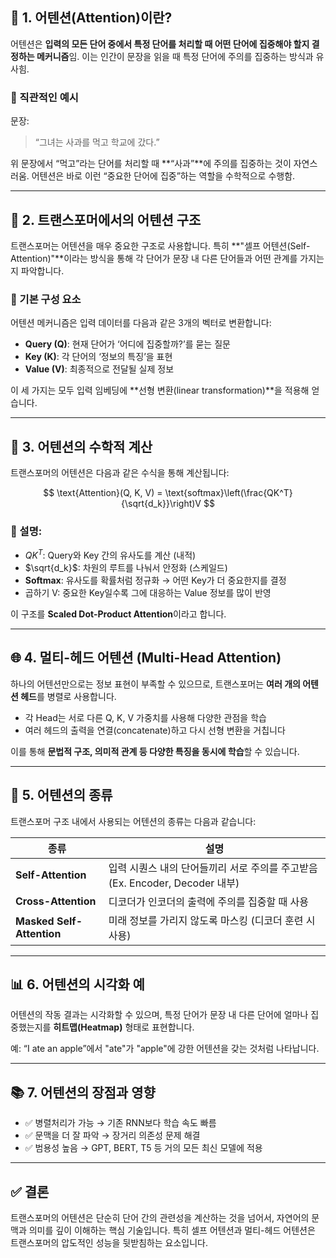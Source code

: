 
## 🧠 1. 어텐션(Attention)이란?

어텐션은 **입력의 모든 단어 중에서 특정 단어를 처리할 때 어떤 단어에 집중해야 할지 결정하는 메커니즘**임. 이는 인간이 문장을 읽을 때 특정 단어에 주의를 집중하는 방식과 유사힘.

### 🎯 직관적인 예시

문장:

> “그녀는 사과를 먹고 학교에 갔다.”

위 문장에서 “먹고”라는 단어를 처리할 때 \*\*“사과”\*\*에 주의를 집중하는 것이 자연스러움. 어텐션은 바로 이런 “중요한 단어에 집중”하는 역할을 수학적으로 수행함.

---

## 🔧 2. 트랜스포머에서의 어텐션 구조

트랜스포머는 어텐션을 매우 중요한 구조로 사용합니다. 특히 \*\*"셀프 어텐션(Self-Attention)"\*\*이라는 방식을 통해 각 단어가 문장 내 다른 단어들과 어떤 관계를 가지는지 파악합니다.

### 📌 기본 구성 요소

어텐션 메커니즘은 입력 데이터를 다음과 같은 3개의 벡터로 변환합니다:

* **Query (Q)**: 현재 단어가 ‘어디에 집중할까?’를 묻는 질문
* **Key (K)**: 각 단어의 ‘정보의 특징’을 표현
* **Value (V)**: 최종적으로 전달될 실제 정보

이 세 가지는 모두 입력 임베딩에 \*\*선형 변환(linear transformation)\*\*을 적용해 얻습니다.

---

## 📐 3. 어텐션의 수학적 계산

트랜스포머의 어텐션은 다음과 같은 수식을 통해 계산됩니다:

$$
\text{Attention}(Q, K, V) = \text{softmax}\left(\frac{QK^T}{\sqrt{d_k}}\right)V
$$

### 🧾 설명:

* $QK^T$: Query와 Key 간의 유사도를 계산 (내적)
* $\sqrt{d_k}$: 차원의 루트를 나눠서 안정화 (스케일드)
* **Softmax**: 유사도를 확률처럼 정규화 → 어떤 Key가 더 중요한지를 결정
* 곱하기 V: 중요한 Key일수록 그에 대응하는 Value 정보를 많이 반영

이 구조를 **Scaled Dot-Product Attention**이라고 합니다.

---

## 🌐 4. 멀티-헤드 어텐션 (Multi-Head Attention)

하나의 어텐션만으로는 정보 표현이 부족할 수 있으므로, 트랜스포머는 **여러 개의 어텐션 헤드**를 병렬로 사용합니다.

* 각 Head는 서로 다른 Q, K, V 가중치를 사용해 다양한 관점을 학습
* 여러 헤드의 출력을 연결(concatenate)하고 다시 선형 변환을 거칩니다

이를 통해 **문법적 구조, 의미적 관계 등 다양한 특징을 동시에 학습**할 수 있습니다.

---

## 🔁 5. 어텐션의 종류

트랜스포머 구조 내에서 사용되는 어텐션의 종류는 다음과 같습니다:

| 종류                        | 설명                                                    |
| ------------------------- | ----------------------------------------------------- |
| **Self-Attention**        | 입력 시퀀스 내의 단어들끼리 서로 주의를 주고받음 (Ex. Encoder, Decoder 내부) |
| **Cross-Attention**       | 디코더가 인코더의 출력에 주의를 집중할 때 사용                            |
| **Masked Self-Attention** | 미래 정보를 가리지 않도록 마스킹 (디코더 훈련 시 사용)                      |

---

## 📊 6. 어텐션의 시각화 예

어텐션의 작동 결과는 시각화할 수 있으며, 특정 단어가 문장 내 다른 단어에 얼마나 집중했는지를 **히트맵(Heatmap)** 형태로 표현합니다.

예: “I ate an apple”에서 "ate"가 "apple"에 강한 어텐션을 갖는 것처럼 나타납니다.

---

## 📚 7. 어텐션의 장점과 영향

* ✅ 병렬처리가 가능 → 기존 RNN보다 학습 속도 빠름
* ✅ 문맥을 더 잘 파악 → 장거리 의존성 문제 해결
* ✅ 범용성 높음 → GPT, BERT, T5 등 거의 모든 최신 모델에 적용

---

## ✅ 결론

트랜스포머의 어텐션은 단순히 단어 간의 관련성을 계산하는 것을 넘어서, 자연어의 문맥과 의미를 깊이 이해하는 핵심 기술입니다. 특히 셀프 어텐션과 멀티-헤드 어텐션은 트랜스포머의 압도적인 성능을 뒷받침하는 요소입니다.
